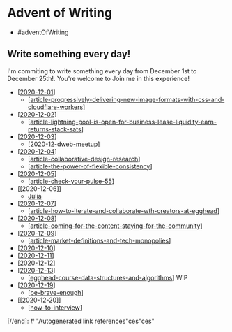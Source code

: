# Advent of Writing

- #adventOfWriting

## Write something every day!

I'm commiting to write something every day from December 1st to December 25th!. You're welcome to Join me in this experience!

- [[2020-12-01]]
  - [[article-progressively-delivering-new-image-formats-with-css-and-cloudflare-workers]]
- [[2020-12-02]]
  - [[article-lightning-pool-is-open-for-business-lease-liquidity-earn-returns-stack-sats]]
- [[2020-12-03]]
  - [[2020-12-dweb-meetup]]
- [[2020-12-04]]
  - [[article-collaborative-design-research]]
  - [[article-the-power-of-flexible-consistency]]
- [[2020-12-05]]
  - [[article-check-your-pulse-55]]
- [[2020-12-06]]
  - [Julia](https://www.horacioh.com/writing/julia)
- [[2020-12-07]]
  - [[article-how-to-iterate-and-collaborate-wth-creators-at-egghead]]
- [[2020-12-08]]
  - [[article-coming-for-the-content-staying-for-the-community]]
- [[2020-12-09]]
  - [[article-market-definitions-and-tech-monopolies]]
- [[2020-12-10]]
- [[2020-12-11]]
- [[2020-12-12]]
- [[2020-12-13]]
  - [[egghead-course-data-structures-and-algorithms]] WIP
- [[2020-12-19]]
  - [[be-brave-enough]]
- [[2020-12-20]]
  - [[how-to-interview]]

[//begin]: # "Autogenerated link references for markdown compatibility"
[2020-12-01]: journal/2020-12-01 "2020-12-01"
[article-progressively-delivering-new-image-formats-with-css-and-cloudflare-workers]: article-progressively-delivering-new-image-formats-with-css-and-cloudflare-workers "Progressively deliver new image formats with CSS & Cloudflare Workers"
[2020-12-02]: journal/2020-12-02 "2020-12-02"
[article-lightning-pool-is-open-for-business-lease-liquidity-earn-returns-stack-sats]: article-lightning-pool-is-open-for-business-lease-liquidity-earn-returns-stack-sats "Lightning Pool Is Open for Business: Lease Liquidity, Earn Returns, Stack Sats"
[2020-12-03]: journal/2020-12-03 "2020-12-03"
[2020-12-dweb-meetup]: 2020-12-dweb-meetup "DWeb meetup"
[2020-12-04]: journal/2020-12-04 "2020-12-04"
[article-collaborative-design-research]: article-collaborative-design-research "Collaborative design  Research"
[article-the-power-of-flexible-consistency]: article-the-power-of-flexible-consistency "Article the Power of Flexible Consistency"
[2020-12-05]: journal/2020-12-05 "2020-12-05"
[article-check-your-pulse-55]: article-check-your-pulse-55 "Check your Pulse #55"
[2020-12-07]: journal/2020-12-07 "2020-12-07"
[article-how-to-iterate-and-collaborate-wth-creators-at-egghead]: article-how-to-iterate-and-collaborate-wth-creators-at-egghead "how we iterate and collaborate with creators at egghead"
[2020-12-08]: journal/2020-12-08 "2020-12-08"
[article-coming-for-the-content-staying-for-the-community]: article-coming-for-the-content-staying-for-the-community "“Coming for the Content, Staying for the Community” Started With Video Games (Or Maybe Religion?) But Will Define Media This Decade"
[2020-12-09]: journal/2020-12-09 "2020-12-09"
[article-market-definitions-and-tech-monopolies]: article-market-definitions-and-tech-monopolies "Market definitions and tech monopolies"
[2020-12-10]: journal/2020-12-10 "2020 12 10"
[2020-12-11]: journal/2020-12-11 "2020-12-11"
[2020-12-12]: journal/2020-12-12 "2020 12 12"
[2020-12-13]: journal/2020-12-13 "2020-12-13"
[egghead-course-data-structures-and-algorithms]: egghead-course-data-structures-and-algorithms "Data Structures and Algorithms in JavaScript"
[2020-12-19]: journal/2020-12-19 "2020-12-19"
[be-brave-enough]: be-brave-enough "Be Brave Enough"
[how-to-interview]: how-to-interview "How to Interview"
[//end]: # "Autogenerated link references"ces"ces"
